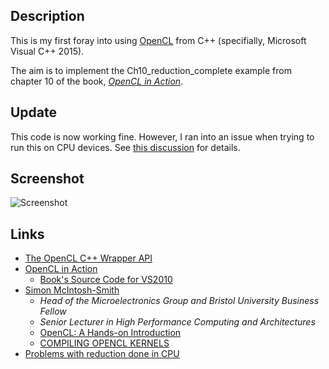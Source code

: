 
## Description

This is my first foray into using [OpenCL](https://www.khronos.org/opencl/) from C++ (specifially, Microsoft Visual C++ 2015).

The aim is to implement the Ch10_reduction_complete example from chapter 10 of the book, [_OpenCL in Action_](https://www.manning.com/books/opencl-in-action).

## Update

This code is now working fine. However, I ran into an issue when trying to run this on CPU devices.
See [this discussion](https://software.intel.com/en-us/forums/opencl/topic/558984) for details.

## Screenshot

![Screenshot](https://raw.github.com/taylorjg/ReductionCpp/master/Images/Screenshot.png)

## Links

* [The OpenCL C++ Wrapper API](https://www.khronos.org/registry/cl/specs/opencl-cplusplus-1.2.pdf)
* [OpenCL in Action](https://www.manning.com/books/opencl-in-action)
    * [Book's Source Code for VS2010](https://manning-content.s3.amazonaws.com/download/8/56a2ab3-4fe2-440b-8db1-bd5fa93deec6/source_code_vs2010.zip)
* [Simon McIntosh-Smith](https://www.cs.bris.ac.uk/home/simonm/)
    * _Head of the Microelectronics Group and Bristol University Business Fellow_
    * _Senior Lecturer in High Performance Computing and Architectures_
    * [OpenCL: A Hands-on Introduction](https://www.cs.bris.ac.uk/home/simonm/SC13/OpenCL_slides_SC13.pdf)
    * [COMPILING OPENCL KERNELS](http://www.cs.bris.ac.uk/home/simonm/montblanc/AdvancedOpenCL_full.pdf)
* [Problems with reduction done in CPU](https://software.intel.com/en-us/forums/opencl/topic/558984)
